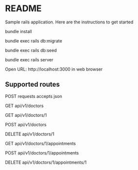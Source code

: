 # README

Sample rails application. Here are the instructions to get started

bundle install

bundle exec rails db:migrate

bundle exec rails db:seed

bundle exec rails server

Open URL: http://localhost:3000 in web browser

## Supported routes

POST requests accepts json

GET api/v1/doctors

GET api/v1/doctors/1

POST api/v1/doctors

DELETE api/v1/doctors/1

GET api/v1/doctors/1/appointments

POST api/v1/doctors/1/appointments

DELETE api/v1/doctors/1/appointments/1
